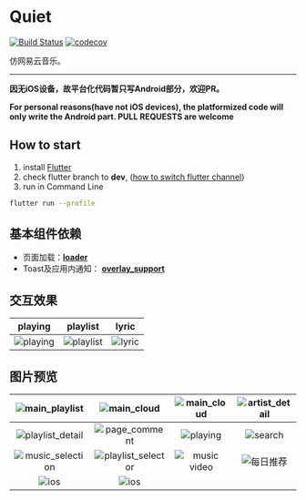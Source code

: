 # Quiet 
[![Build Status](https://travis-ci.com/boyan01/flutter-netease-music.svg?branch=master)](https://travis-ci.com/boyan01/flutter-netease-music)
[![codecov](https://codecov.io/gh/boyan01/flutter-netease-music/branch/master/graph/badge.svg)](https://codecov.io/gh/boyan01/flutter-netease-music)

仿网易云音乐。 

---

**因无iOS设备，故平台化代码暂只写Android部分，欢迎PR。**

**For personal reasons(have not iOS devices), the platformized code will only write the Android part. PULL REQUESTS are welcome**


## How to start

  1. install [Flutter](https://flutter.io/docs/get-started/install)
  2. check flutter branch to **dev**, ([how to switch flutter channel](https://flutter.dev/docs/development/tools/sdk/upgrading#switching-flutter-channels))
  3. run in Command Line
 ```bash
 flutter run --profile
 ```

## 基本组件依赖

* 页面加载：[**loader**](https://github.com/boyan01/loader)
* Toast及应用内通知： [**overlay_support**](https://github.com/boyan01/overlay_support)

## 交互效果
| playing | playlist | lyric |
|------|-----|----|
|![playing](https://boyan01.github.io/quiet/play_interaction.gif)| ![playlist](https://boyan01.github.io/quiet/interation_playlist.gif) | ![lyric](https://boyan01.github.io/quiet/lyric.gif) |


## 图片预览

| ![main_playlist](https://boyan01.github.io/quiet/main_playlist.png) | ![main_cloud](https://boyan01.github.io/quiet/main_playlist_dark.png) | ![main_cloud](https://boyan01.github.io/quiet/main_cloud.jpg) | ![artist_detail](https://boyan01.github.io/quiet/artist_detail.jpg) |
| :----------------------------------------------------------: | :----------------------------------------------------------: | :----------------------------------------------------------: | :----------------------------------------------------------: |
| ![playlist_detail](https://boyan01.github.io/quiet/playlist_detail.png) | ![page_comment](https://boyan01.github.io/quiet/page_comment.png) |   ![playing](https://boyan01.github.io/quiet/playing.png)    |    ![search](https://boyan01.github.io/quiet/search.jpg)     |
| ![music_selection](https://boyan01.github.io/quiet/music_selection.png) | ![playlist_selector](https://boyan01.github.io/quiet/playlist_selector.jpg) | ![music video](https://boyan01.github.io/quiet/music_video.png) | ![每日推荐](https://boyan01.github.io/quiet/daily_playlist.png) |
| ![ios](https://boyan01.github.io/quiet/ios_playlist_detail.jpg) |   ![ios](https://boyan01.github.io/quiet/user_detail.png)    |                                                              |                                                              |

